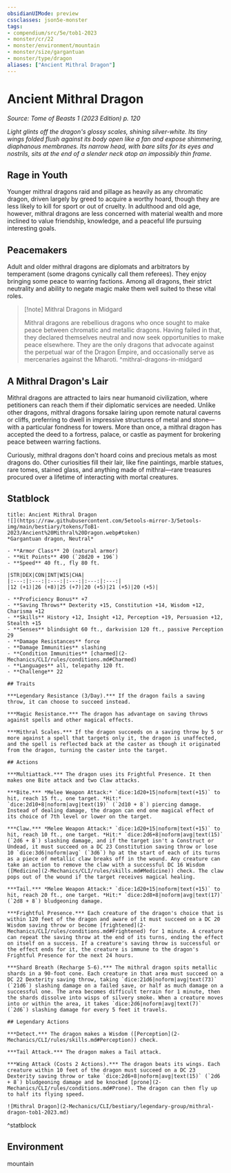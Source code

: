 ```yaml
---
obsidianUIMode: preview
cssclasses: json5e-monster
tags:
- compendium/src/5e/tob1-2023
- monster/cr/22
- monster/environment/mountain
- monster/size/gargantuan
- monster/type/dragon
aliases: ["Ancient Mithral Dragon"]
---
```

# Ancient Mithral Dragon
*Source: Tome of Beasts 1 (2023 Edition) p. 120*  

*Light glints off the dragon's glossy scales, shining silver-white. Its tiny wings folded flush against its body open like a fan and expose shimmering, diaphanous membranes. Its narrow head, with bare slits for its eyes and nostrils, sits at the end of a slender neck atop an impossibly thin frame*.

## Rage in Youth

Younger mithral dragons raid and pillage as heavily as any chromatic dragon, driven largely by greed to acquire a worthy hoard, though they are less likely to kill for sport or out of cruelty. In adulthood and old age, however, mithral dragons are less concerned with material wealth and more inclined to value friendship, knowledge, and a peaceful life pursuing interesting goals.

## Peacemakers

Adult and older mithral dragons are diplomats and arbitrators by temperament (some dragons cynically call them referees). They enjoy bringing some peace to warring factions. Among all dragons, their strict neutrality and ability to negate magic make them well suited to these vital roles.

> [!note] Mithral Dragons in Midgard
> 
> Mithral dragons are rebellious dragons who once sought to make peace between chromatic and metallic dragons. Having failed in that, they declared themselves neutral and now seek opportunities to make peace elsewhere. They are the only dragons that advocate against the perpetual war of the Dragon Empire, and occasionally serve as mercenaries against the Mharoti.
^mithral-dragons-in-midgard

## A Mithral Dragon's Lair

Mithral dragons are attracted to lairs near humanoid civilization, where petitioners can reach them if their diplomatic services are needed. Unlike other dragons, mithral dragons forsake lairing upon remote natural caverns or cliffs, preferring to dwell in impressive structures of metal and stone—with a particular fondness for towers. More than once, a mithral dragon has accepted the deed to a fortress, palace, or castle as payment for brokering peace between warring factions.

Curiously, mithral dragons don't hoard coins and precious metals as most dragons do. Other curiosities fill their lair, like fine paintings, marble statues, rare tomes, stained glass, and anything made of mithral—rare treasures procured over a lifetime of interacting with mortal creatures.

## Statblock

```ad-statblock
title: Ancient Mithral Dragon
![](https://raw.githubusercontent.com/5etools-mirror-3/5etools-img/main/bestiary/tokens/ToB1-2023/Ancient%20Mithral%20Dragon.webp#token)
*Gargantuan dragon, Neutral*

- **Armor Class** 20 (natural armor)
- **Hit Points** 490 (`28d20 + 196`)
- **Speed** 40 ft., fly 80 ft.

|STR|DEX|CON|INT|WIS|CHA|
|:---:|:---:|:---:|:---:|:---:|:---:|
|12 (+1)|26 (+8)|25 (+7)|20 (+5)|21 (+5)|20 (+5)|

- **Proficiency Bonus** +7
- **Saving Throws** Dexterity +15, Constitution +14, Wisdom +12, Charisma +12
- **Skills** History +12, Insight +12, Perception +19, Persuasion +12, Stealth +15
- **Senses** blindsight 60 ft., darkvision 120 ft., passive Perception 29
- **Damage Resistances** force
- **Damage Immunities** slashing
- **Condition Immunities** [charmed](2-Mechanics/CLI/rules/conditions.md#Charmed)
- **Languages** all, telepathy 120 ft.
- **Challenge** 22

## Traits

***Legendary Resistance (3/Day).*** If the dragon fails a saving throw, it can choose to succeed instead.

***Magic Resistance.*** The dragon has advantage on saving throws against spells and other magical effects.

***Mithral Scales.*** If the dragon succeeds on a saving throw by 5 or more against a spell that targets only it, the dragon is unaffected, and the spell is reflected back at the caster as though it originated from the dragon, turning the caster into the target.

## Actions

***Multiattack.*** The dragon uses its Frightful Presence. It then makes one Bite attack and two Claw attacks.

***Bite.*** *Melee Weapon Attack:* `dice:1d20+15|noform|text(+15)` to hit, reach 15 ft., one target. *Hit:* `dice:2d10+8|noform|avg|text(19)` (`2d10 + 8`) piercing damage. Instead of dealing damage, the dragon can end one magical effect of its choice of 7th level or lower on the target.

***Claw.*** *Melee Weapon Attack:* `dice:1d20+15|noform|text(+15)` to hit, reach 10 ft., one target. *Hit:* `dice:2d6+8|noform|avg|text(15)` (`2d6 + 8`) slashing damage, and if the target isn't a Construct or Undead, it must succeed on a DC 23 Constitution saving throw or lose 10 `dice:3d6|noform|avg` (`3d6`) hp at the start of each of its turns as a piece of metallic claw breaks off in the wound. Any creature can take an action to remove the claw with a successful DC 16 Wisdom ([Medicine](2-Mechanics/CLI/rules/skills.md#Medicine)) check. The claw pops out of the wound if the target receives magical healing.

***Tail.*** *Melee Weapon Attack:* `dice:1d20+15|noform|text(+15)` to hit, reach 20 ft., one target. *Hit:* `dice:2d8+8|noform|avg|text(17)` (`2d8 + 8`) bludgeoning damage.

***Frightful Presence.*** Each creature of the dragon's choice that is within 120 feet of the dragon and aware of it must succeed on a DC 20 Wisdom saving throw or become [frightened](2-Mechanics/CLI/rules/conditions.md#Frightened) for 1 minute. A creature can repeat the saving throw at the end of its turns, ending the effect on itself on a success. If a creature's saving throw is successful or the effect ends for it, the creature is immune to the dragon's Frightful Presence for the next 24 hours.

***Shard Breath (Recharge 5-6).*** The mithral dragon spits metallic shards in a 90-foot cone. Each creature in that area must succeed on a DC 22 Dexterity saving throw, taking `dice:21d6|noform|avg|text(73)` (`21d6`) slashing damage on a failed save, or half as much damage on a successful one. The area becomes difficult terrain for 1 minute, then the shards dissolve into wisps of silvery smoke. When a creature moves into or within the area, it takes `dice:2d6|noform|avg|text(7)` (`2d6`) slashing damage for every 5 feet it travels.

## Legendary Actions

***Detect.*** The dragon makes a Wisdom ([Perception](2-Mechanics/CLI/rules/skills.md#Perception)) check.

***Tail Attack.*** The dragon makes a Tail attack.

***Wing Attack (Costs 2 Actions).*** The dragon beats its wings. Each creature within 10 feet of the dragon must succeed on a DC 23 Dexterity saving throw or take `dice:2d6+8|noform|avg|text(15)` (`2d6 + 8`) bludgeoning damage and be knocked [prone](2-Mechanics/CLI/rules/conditions.md#Prone). The dragon can then fly up to half its flying speed.

![Mithral Dragon](2-Mechanics/CLI/bestiary/legendary-group/mithral-dragon-tob1-2023.md)
```
^statblock

## Environment

mountain